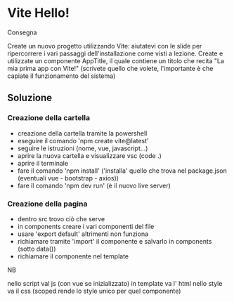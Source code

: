 # Vite Hello!

Consegna

Create un nuovo progetto utilizzando Vite: aiutatevi con le slide per ripercorrere i vari passaggi dell'installazione come visti a lezione.
Create e utilizzate un componente AppTitle, il quale contiene un titolo che recita "La mia prima app con Vite!" (scrivete quello che volete, l'importante è che capiate il funzionamento del sistema)

## Soluzione

### Creazione della cartella

- creazione della cartella tramite la powershell
- eseguire il comando 'npm create vite@latest'
- seguire le istruzioni (nome, vue, javascript...)
- aprire la nuova cartella e visualizzare vsc (code .)
- aprire il terminale
- fare il comando 'npm install' ('installa' quello che trova nel package.json (eventuali vue - bootstrap - axios))
- fare il comando 'npm dev run' (è il nuovo live server)

### Creazione della pagina

- dentro src trovo ciò che serve
- in components creare i vari componenti del file
- usare 'export default' altrimenti non funziona
- richiamare tramite 'import' il componente e salvarlo in components (sotto data())
- richiamare il componente nel template

NB

nello script val js (con vue se inizializzato)
in template va l' html
nello style va il css (scoped rende lo style unico per quel componente)

